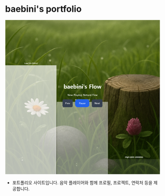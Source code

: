 # baebini's portfolio

![alt text](image.png)

- 포트폴리오 사이트입니다. 음악 플레이어와 함께 프로필, 프로젝트, 연락처 등을 제공합니다.
